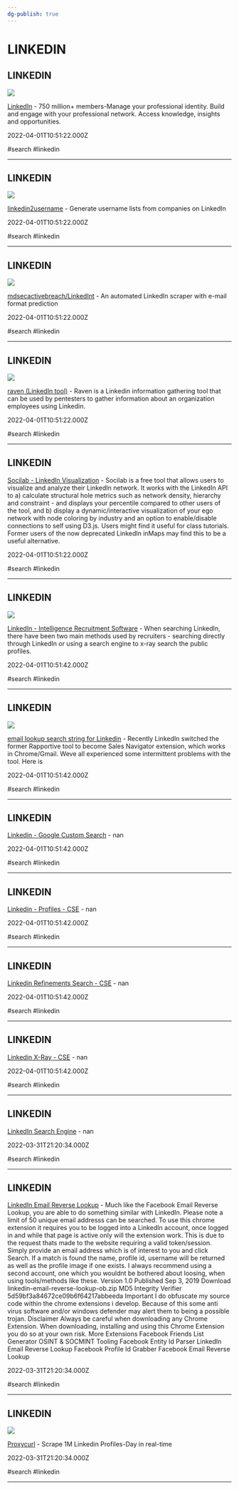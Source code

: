 ```yaml
---
dg-publish: true
---
```


# LINKEDIN

## LINKEDIN

![](https://static.licdn.com/scds/common/u/images/logos/favicons/v1/favicon.ico)

[LinkedIn](https://www.linkedin.com) - 750 million+ members-Manage your professional identity. Build and engage with your professional network. Access knowledge, insights and opportunities.

2022-04-01T10:51:22.000Z

#search #linkedin

---

## LINKEDIN

![](https://opengraph.githubassets.com/61933348bb67cecc45bc8b358023909cc29b99d4fba52502e99199440ae5b267/initstring/linkedin2username)

[linkedin2username](https://github.com/initstring/linkedin2username) - Generate username lists from companies on LinkedIn

2022-04-01T10:51:22.000Z

#search #linkedin

---

## LINKEDIN

![](https://opengraph.githubassets.com/2b925511ad8359fe507664328b69f073b1d1fb349f07e22bc2e6d9330c9dffd9/mdsecactivebreach/LinkedInt)

[mdsecactivebreach/LinkedInt](https://github.com/mdsecactivebreach/LinkedInt) - An automated LinkedIn scraper with e-mail format prediction

2022-04-01T10:51:22.000Z

#search #linkedin

---

## LINKEDIN

![](https://opengraph.githubassets.com/2e95b8eabf8cebc69e156e8de4fc5006a2dd542f29e007c0ecef02e464abdf88/0x09AL/raven)

[raven (LinkedIn tool)](https://github.com/0x09AL/raven) - Raven is a Linkedin information gathering tool that can be used by pentesters to gather information about an organization employees using Linkedin.

2022-04-01T10:51:22.000Z

#search #linkedin

---

## LINKEDIN

[Socilab - LinkedIn Visualization](http://socilab.com/#home) - Socilab is a free tool that allows users to visualize and analyze their LinkedIn network. It works with the LinkedIn API to a) calculate structural hole metrics such as network density, hierarchy and constraint - and displays your percentile compared to other users of the tool, and b) display a dynamic/interactive visualization of your ego network with node coloring by industry and an option to enable/disable connections to self using D3.js. Users might find it useful for class tutorials. Former users of the now deprecated LinkedIn inMaps may find this to be a useful alternative.

2022-04-01T10:51:22.000Z

#search #linkedin

---

## LINKEDIN

![](https://www.intel-sw.com/wp-content/uploads/2016/02/tbSearchLI.png)

[LinkedIn - Intelligence Recruitment Software](http://www.intel-sw.com/blog/search-linkedin) - When searching LinkedIn, there have been two main methods used by recruiters - searching directly through LinkedIn or using a search engine to x-ray search the public profiles.

2022-04-01T10:51:42.000Z

#search #linkedin

---

## LINKEDIN

![](https://booleanstrings.com/wp-content/uploads/2018/04/david-galley.png)

[email lookup search string for Linkedin](https://booleanstrings.com/2018/04/25/rapportive-without-gmail-or-chrome) - Recently LinkedIn switched the former Rapportive tool to become Sales Navigator extension, which works in Chrome/Gmail. Weve all experienced some intermittent problems with the tool. Here is

2022-04-01T10:51:42.000Z

#search #linkedin

---

## LINKEDIN

[Linkedin - Google Custom Search](https://cse.google.com/cse/publicurl?cx=012951739560700154499%3A8rl_7tkzjgq) - nan

2022-04-01T10:51:42.000Z

#search #linkedin

---

## LINKEDIN

[Linkedin - Profiles - CSE](https://cse.google.com/cse/publicurl?cx=009462381166450434430%3Advpphoinhcg) - nan

2022-04-01T10:51:42.000Z

#search #linkedin

---

## LINKEDIN

[Linkedin Refinements Search - CSE](https://cse.google.com/cse/publicurl?cx=005704587298353977169%3Aztqzquc6ifw) - nan

2022-04-01T10:51:42.000Z

#search #linkedin

---

## LINKEDIN

[Linkedin X-Ray - CSE](https://cse.google.com/cse/publicurl?cx=002879889969213338875%3Aykfcyju2xe8) - nan

2022-04-01T10:51:42.000Z

#search #linkedin

---

## LINKEDIN

[LinkedIn Search Engine](https://cse.google.com/cse?cx=daaf18e804f81bed0) - nan

2022-03-31T21:20:34.000Z

#search #linkedin

---

## LINKEDIN

[LinkedIn Email Reverse Lookup](https://osint.support/chrome-extensions/2019/09/03/linkedin-email-reverse-lookup.html) - Much like the Facebook Email Reverse Lookup, you are able to do something similar with LinkedIn. Please note a limit of 50 unique email addresss can be searched. To use this chrome extension it requires you to be logged into a LinkedIn account, once logged in and while that page is active only will the extension work. This is due to the request thats made to the website requiring a valid token/session. Simply provide an email address which is of interest to you and click Search. If a match is found the name, profile id, username will be returned as well as the profile image if one exists. I always recommend using a second account, one which you wouldnt be bothered about loosing, when using tools/methods like these. Version 1.0 Published Sep 3, 2019 Download linkedin-email-reverse-lookup-ob.zip MD5 Integrity Verifier 5d59bf3a84672ce09b6f64217abbeeda Important I do obfuscate my source code within the chrome extensions i develop. Because of this some anti virus software and/or windows defender may alert them to being a possible trojan. Disclaimer Always be careful when downloading any Chrome Extension. When downloading, installing and using this Chrome Extension you do so at your own risk. More Extensions Facebook Friends List Generator OSINT & SOCMINT Tooling Facebook Entity Id Parser LinkedIn Email Reverse Lookup Facebook Profile Id Grabber Facebook Email Reverse Lookup

2022-03-31T21:20:34.000Z

#search #linkedin

---

## LINKEDIN

![](https://accountgram-production.sfo2.cdn.digitaloceanspaces.com/nubelaco_ghost/2020/08/TLC_New-Job-endpoints-on-Proxycurl-to-supercharge-your-job-board_light-bg.png)

[Proxycurl](https://nubela.co/proxycurl) - Scrape 1M Linkedin Profiles-Day in real-time

2022-03-31T21:20:34.000Z

#search #linkedin

---
